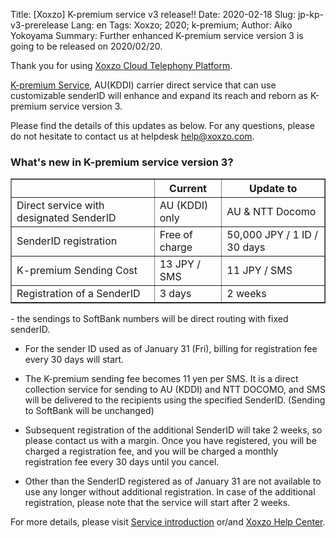 Title: [Xoxzo] K-premium service v3 release!!
Date: 2020-02-18
Slug: jp-kp-v3-prerelease
Lang: en
Tags: Xoxzo; 2020; k-premium;
Author: Aiko Yokoyama
Summary: Further enhanced K-premium service version 3 is going to be released on 2020/02/20.

Thank you for using [Xoxzo Cloud Telephony Platform](https://www.xoxzo.com/en/).

[K-premium Service](https://help.xoxzo.com/en/xoxzo-cloud-telephony-platform/articles/the-k-premium-service/),
AU(KDDI) carrier direct service that can use customizable senderID will enhance and expand its reach and reborn as K-premium service version 3.

Please find the details of this updates as below.
For any questions, please do not hesitate to contact us at helpdesk help@xoxzo.com.

### What's new in K-premium service version 3?

<div class="table-responsive">
  <table border="1" cellpadding="10" cellspacing="1">
    <tr>
      <th> </th>
      <th>Current</th>
      <th>Update to</th>
    </tr>
    <tr>
      <td>Direct service with designated SenderID</td>
      <td>AU (KDDI) only</td>
      <td>AU & NTT Docomo</td>
    </tr>
     <tr>
      <td>SenderID registration</td>
      <td>Free of charge</td>
      <td> 50,000 JPY / 1 ID / 30 days</td>
    </tr>
    <tr>
      <td>K-premium Sending Cost</td>
      <td>13 JPY / SMS</td>
      <td>11 JPY / SMS</td>
    </tr>
     <tr>
      <td>Registration of a SenderID</td>
      <td>3 days</td>
      <td>2 weeks</td>
    </tr>
  </table>
</div>
- the sendings to SoftBank numbers will be direct routing with fixed senderID.


- For the sender ID used as of January 31 (Fri), billing for registration fee every 30 days will start.

- The K-premium sending fee becomes 11 yen per SMS. 
It is a direct collection service for sending to AU (KDDI) and NTT DOCOMO, 
and SMS will be delivered to the recipients using the specified SenderID. (Sending to SoftBank will be unchanged)

- Subsequent registration of the additional SenderID will take 2 weeks, so please contact us with a margin. 
Once you have registered, you will be charged a registration fee, and you will be charged a monthly registration fee 
every 30 days until you cancel.

- Other than the SenderID registered as of January 31 are not available to use any longer without additional registration.
In case of the additional registration, please note that the service will start after 2 weeks.

For more details, please visit [Service introduction](https://www.xoxzo.com/en/about/sms-api/#k-premium) or/and
[Xoxzo Help Center](https://help.xoxzo.com/en/xoxzo-cloud-telephony-platform/articles/the-k-premium-service/).
